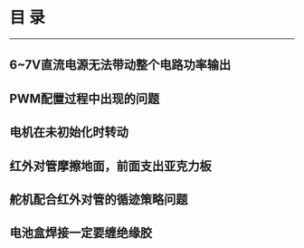 # 目  录
**********
## 6~7V直流电源无法带动整个电路功率输出
## PWM配置过程中出现的问题
## 电机在未初始化时转动
## 红外对管摩擦地面，前面支出亚克力板
## 舵机配合红外对管的循迹策略问题
## 电池盒焊接一定要缠绝缘胶
